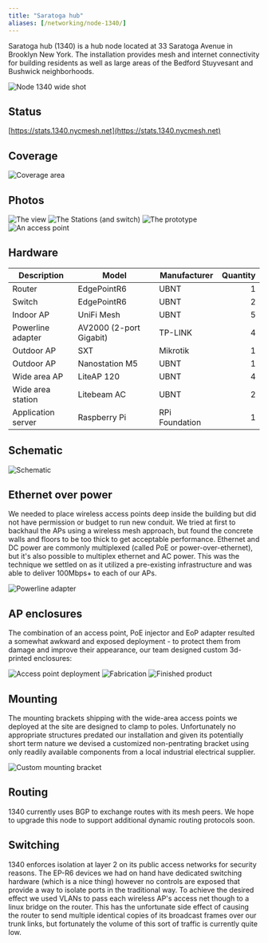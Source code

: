 ```yaml
---
title: "Saratoga hub"
aliases: [/networking/node-1340/]
---
```


Saratoga hub (1340) is a hub node located at 33 Saratoga Avenue in Brooklyn New York. The installation provides mesh and internet connectivity for building residents as well as large areas of the Bedford Stuyvesant and Bushwick neighborhoods.

![Node 1340 wide shot](/img/nycmesh-1340-wide.jpg)

## Status

[https://stats.1340.nycmesh.net](https://stats.1340.nycmesh.net)

## Coverage

<img title="Coverage area" src="/img/nycmesh-1340-coverage.png">

## Photos

<img title="The view" src="/img/nycmesh-1340-view.png" class="w-40">
<img title="The Stations (and switch)" src="/img/nycmesh-1340-wide-area-station.png" class="w-40">
<img title="The prototype" src="/img/nycmesh-1340-prototype.png" class="w-40">
<img title="An access point" src="/img/nycmesh-1340-wide-area-ap.png" class="w-40">

## Hardware

| Description        | Model                   | Manufacturer   | Quantity |
| ------------------ | ----------------------- | -------------- | -------: |
| Router             | EdgePointR6             | UBNT           |        1 |
| Switch             | EdgePointR6             | UBNT           |        2 |
| Indoor AP          | UniFi Mesh              | UBNT           |        5 |
| Powerline adapter  | AV2000 (2-port Gigabit) | TP-LINK        |        4 |
| Outdoor AP         | SXT                     | Mikrotik       |        1 |
| Outdoor AP         | Nanostation M5          | UBNT           |        1 |
| Wide area AP       | LiteAP 120              | UBNT           |        4 |
| Wide area station  | Litebeam AC             | UBNT           |        2 |
| Application server | Raspberry Pi            | RPi Foundation |        1 |

## Schematic

<img title="Schematic" src="/img/nycmesh-1340-schematic.jpg">

## Ethernet over power

We needed to place wireless access points deep inside the building but did not have permission or budget to run new conduit. We tried at first to backhaul the APs using a wireless mesh approach, but found the concrete walls and floors to be too thick to get acceptable performance. Ethernet and DC power are commonly multiplexed (called PoE or power-over-ethernet), but it's also possible to multiplex ethernet and AC power. This was the technique we settled on as it utilized a pre-existing infrastructure and was able to deliver 100Mbps+ to each of our APs.

<img title="Powerline adapter" src="/img/nycmesh-1340-powerline.png">

## AP enclosures

The combination of an access point, PoE injector and EoP adapter resulted a somewhat awkward and exposed deployment - to protect them from damage and improve their appearance, our team designed custom 3d-printed enclosures:

<img title="Access point deployment" src="/img/nycmesh-1340-enclosure-0.jpg">
<img title="Fabrication" src="/img/nycmesh-1340-enclosure-1.jpg">
<img title="Finished product" src="/img/nycmesh-1340-enclosure-2.jpg">

## Mounting

The mounting brackets shipping with the wide-area access points we deployed at the site are designed to clamp to poles. Unfortunately no appropriate structures predated our installation and given its potentially short term nature we devised a customized non-pentrating bracket using only readily available components from a local industrial electrical supplier.

<img title="Custom mounting bracket" src="/img/nycmesh-1340-mounting.png">

## Routing

1340 currently uses BGP to exchange routes with its mesh peers. We hope to upgrade this node to support additional dynamic routing protocols soon.

## Switching

1340 enforces isolation at layer 2 on its public access networks for security reasons. The EP-R6 devices we had on hand have dedicated switching hardware (which is a nice thing) however no controls are exposed that provide a way to isolate ports in the traditional way. To achieve the desired effect we used VLANs to pass each wireless AP's access net though to a linux bridge on the router. This has the unfortunate side effect of causing the router to send multiple identical copies of its broadcast frames over our trunk links, but fortunately the volume of this sort of traffic is currently quite low.
